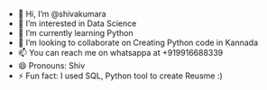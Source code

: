 - 👋 Hi, I’m @shivakumara
- 👀 I’m interested in Data Science
- 🌱 I’m currently learning Python
- 💞️ I’m looking to collaborate on Creating Python code in Kannada
- 📫 You can reach me on whatsappa at +919916688339
- 😄 Pronouns: Shiv
- ⚡ Fun fact: I used SQL, Python tool to create Reusme :)

<!---
shivu108/shivu108 is a ✨ special ✨ repository because its `README.md` (this file) appears on your GitHub profile.
You can click the Preview link to take a look at your changes.
--->
